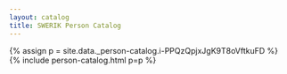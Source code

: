 ```yaml
---
layout: catalog
title: SWERIK Person Catalog
---
```

{% assign p = site.data._person-catalog.i-PPQzQpjxJgK9T8oVftkuFD %}
{% include person-catalog.html p=p %}

